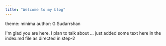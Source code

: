 ```yaml
---
title: "Welcome to my blog"
---
```

theme: minima
author: G Sudarrshan 

I'm glad you are here. I plan to talk about ...
just added some text here in the index.md file as directed in step-2

